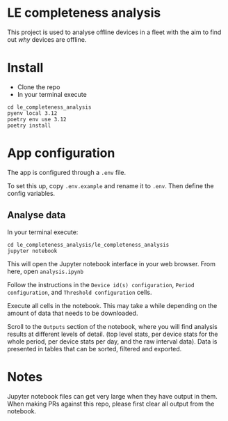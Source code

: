 # LE completeness analysis

This project is used to analyse offline devices in a fleet with the aim to find out *why* devices are offline.

# Install

- Clone the repo
- In your terminal execute 
```Shell
cd le_completeness_analysis
pyenv local 3.12
poetry env use 3.12
poetry install
```

# App configuration

The app is configured through a `.env` file.

To set this up, copy `.env.example` and rename it to `.env`. Then define the config variables.


## Analyse data

In your terminal execute:

```Shell
cd le_completeness_analysis/le_completeness_analysis
jupyter notebook
```

This will open the Jupyter notebook interface in your web browser.
From here, open `analysis.ipynb`

Follow the instructions in the `Device id(s) configuration`, `Period configuration`, and `Threshold configuration` cells.

Execute all cells in the notebook. This may take a while depending on the amount of data that needs to be downloaded.

Scroll to the `Outputs` section of the notebook, where you will find analysis results at different levels of detail. (top level stats, per device stats for the whole period, per device stats per day, and the raw interval data). Data is presented in tables that can be sorted, filtered and exported.

# Notes

Jupyter notebook files can get very large when they have output in them. When making PRs against this repo, please first clear all output from the notebook.